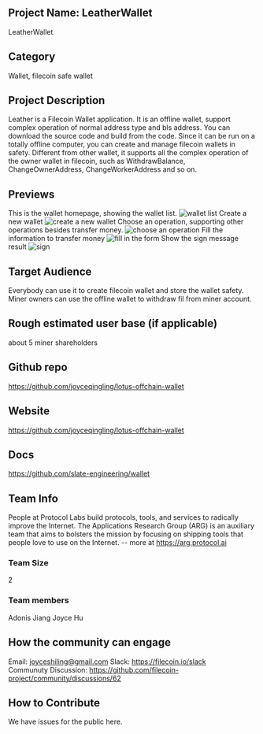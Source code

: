
## Project Name: LeatherWallet
LeatherWallet


## Category 
Wallet, filecoin safe wallet
<!--developer tooling, application, wallet, infrastructure, etc-->

## Project Description
Leather is a Filecoin Wallet application. It is an offline wallet, support complex operation of normal address type and bls address. You can download the source code and build from the code. Since it can be run on a totally offline computer, you can create and manage filecoin wallets in safety. 
Different from other wallet, it supports all the complex operation of the owner wallet in filecoin, such as WithdrawBalance, ChangeOwnerAddress, ChangeWorkerAddress and so on.

<!--Describe your project in a few sentences. -->

## Previews
This is the wallet homepage, showing the wallet list.
![wallet list](https://user-images.githubusercontent.com/58079255/132000093-6e8c312e-dc12-46f5-a1f0-a7fdc1bad713.jpg)
Create a new wallet
![create a new wallet](https://user-images.githubusercontent.com/58079255/132000127-259c8d07-5285-478b-9801-7f5434d51d24.jpg)
Choose an operation, supporting other operations besides transfer money.
![choose an operation](https://user-images.githubusercontent.com/58079255/132000177-a40462cd-fb8b-4973-9e7d-72d32a30706e.jpg)
Fill the information to transfer money
![fill in the form](https://user-images.githubusercontent.com/58079255/132000190-55f73785-f8d4-4fc2-a7ec-7b54b16096a7.jpg)
Show the sign message result
![sign](https://user-images.githubusercontent.com/58079255/132000202-53aae829-7b0e-4e24-add4-bc8b98c45a8b.jpg)


<!--Add some screenshots to give a preview of your product-->

## Target Audience
Everybody can use it to create filecoin wallet and store the wallet safety. Miner owners can use the offline wallet to withdraw fil from miner account.
<!--Describe who will be your project's users-->

## Rough estimated user base (if applicable)
about 5 miner shareholders
<!--How many users do you have right now?-->

## Github repo
https://github.com/joyceqingling/lotus-offchain-wallet
<!--Attach a link to your GitHub repo if it's OSS-->

## Website
https://github.com/joyceqingling/lotus-offchain-wallet
<!--Link your website if available-->

## Docs
https://github.com/slate-engineering/wallet
<!--Including a link to your project docs!-->

## Team Info
People at Protocol Labs build protocols, tools, and services to radically improve the Internet. The Applications Research Group (ARG) is an auxiliary team that aims to bolsters the mission by focusing on shipping tools that people love to use on the Internet. -- more at https://arg.protocol.ai
<!-- Introduce your amazing team - how many team members are working on this project and who are they?-->

### Team Size  
2

### Team members  
Adonis Jiang
Joyce Hu

## How the community can engage
Email: joyceshiling@gmail.com
Slack: https://filecoin.io/slack  
Communuty Discussion: https://github.com/filecoin-project/community/discussions/62

## How to Contribute
<!--How can the community contribute to your project?-->
We have issues for the public here.
